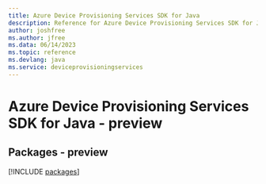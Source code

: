 ```yaml
---
title: Azure Device Provisioning Services SDK for Java
description: Reference for Azure Device Provisioning Services SDK for Java
author: joshfree
ms.author: jfree
ms.data: 06/14/2023
ms.topic: reference
ms.devlang: java
ms.service: deviceprovisioningservices
---
```

# Azure Device Provisioning Services SDK for Java - preview
## Packages - preview
[!INCLUDE [packages](device-provisioning-services-index.md)]